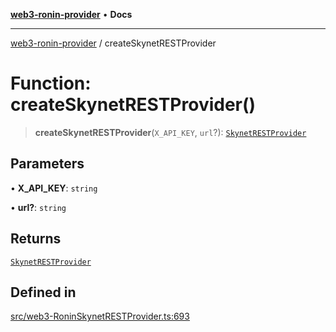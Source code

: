 [**web3-ronin-provider**](../README.md) • **Docs**

***

[web3-ronin-provider](../globals.md) / createSkynetRESTProvider

# Function: createSkynetRESTProvider()

> **createSkynetRESTProvider**(`X_API_KEY`, `url`?): [`SkynetRESTProvider`](../classes/SkynetRESTProvider.md)

## Parameters

• **X\_API\_KEY**: `string`

• **url?**: `string`

## Returns

[`SkynetRESTProvider`](../classes/SkynetRESTProvider.md)

## Defined in

[src/web3-RoninSkynetRESTProvider.ts:693](https://github.com/chuacw/web3-ronin-provider/blob/a0101c455e71e221c1f508afff12749e77bf1fd8/src/web3-RoninSkynetRESTProvider.ts#L693)
